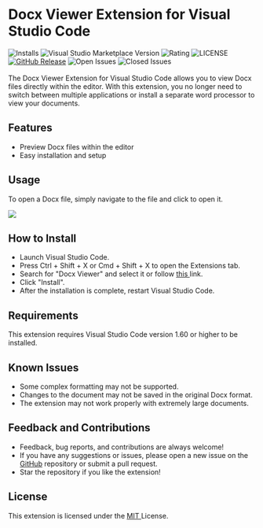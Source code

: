 # Docx Viewer Extension for Visual Studio Code

![Installs](https://img.shields.io/visual-studio-marketplace/i/ShahilKumar.docxreader)
![Visual Studio Marketplace Version](https://img.shields.io/visual-studio-marketplace/v/ShahilKumar.docxreader.svg)
![Rating](https://img.shields.io/visual-studio-marketplace/r/ShahilKumar.docxreader.svg)
![LICENSE](https://img.shields.io/github/license/skfrost19/Docx-Viewer.svg)
[![GitHub Release](https://img.shields.io/github/release/skfrost19/Docx-Viewer.svg)](https://github.com/skfrost19/Docx-Viewer/releases)
![Open Issues](https://img.shields.io/github/issues-raw/skfrost19/Docx-Viewer.svg)
![Closed Issues](https://img.shields.io/github/issues-closed-raw/skfrost19/Docx-Viewer.svg)<br><br>
The Docx Viewer Extension for Visual Studio Code allows you to view Docx files directly within the editor. With this extension, you no longer need to switch between multiple applications or install a separate word processor to view your documents.

## Features

- Preview Docx files within the editor
- Easy installation and setup

## Usage

To open a Docx file, simply navigate to the file and click to open it.

![](https://media.giphy.com/media/v1.Y2lkPTc5MGI3NjExNjdkOTlmMzViMjhjNDg3ZDVjZmZlN2U0NzIzODU4ZmY4NzkwNWM1ZSZjdD1n/9jfRb8jEVDPeJut8CJ/giphy.gif)

## How to Install

- Launch Visual Studio Code.
- Press Ctrl + Shift + X or Cmd + Shift + X to open the Extensions tab.
- Search for "Docx Viewer" and select it or follow <a href = "https://marketplace.visualstudio.com/items?itemName=ShahilKumar.docxreader"> this </a> link.
- Click "Install".
- After the installation is complete, restart Visual Studio Code.

## Requirements

This extension requires Visual Studio Code version 1.60 or higher to be installed.

## Known Issues

- Some complex formatting may not be supported.
- Changes to the document may not be saved in the original Docx format.
- The extension may not work properly with extremely large documents.

## Feedback and Contributions

- Feedback, bug reports, and contributions are always welcome!
- If you have any suggestions or issues, please open a new issue on the <a href = "https://github.com/skfrost19/Docx-Viewer"> GitHub</a> repository or submit a pull request.
- Star the repository if you like the extension!

## License

This extension is licensed under the <a href = "LICENSE.txt"> MIT </a> License.
